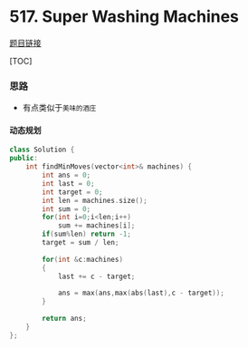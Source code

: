 # 517. Super Washing Machines

[题目链接](https://leetcode.com/problems/super-washing-machines/)

[TOC]

### 思路

* 有点类似于`美味的酒庄`

#### 动态规划

```cpp
class Solution {
public:
    int findMinMoves(vector<int>& machines) {
        int ans = 0;
        int last = 0;
        int target = 0;
        int len = machines.size();
        int sum = 0;
        for(int i=0;i<len;i++)
            sum += machines[i];
        if(sum%len) return -1;
        target = sum / len;
        
        for(int &c:machines)
        {
            last += c - target;
            
            ans = max(ans,max(abs(last),c - target));
        }
        
        return ans;
    }
};
```

